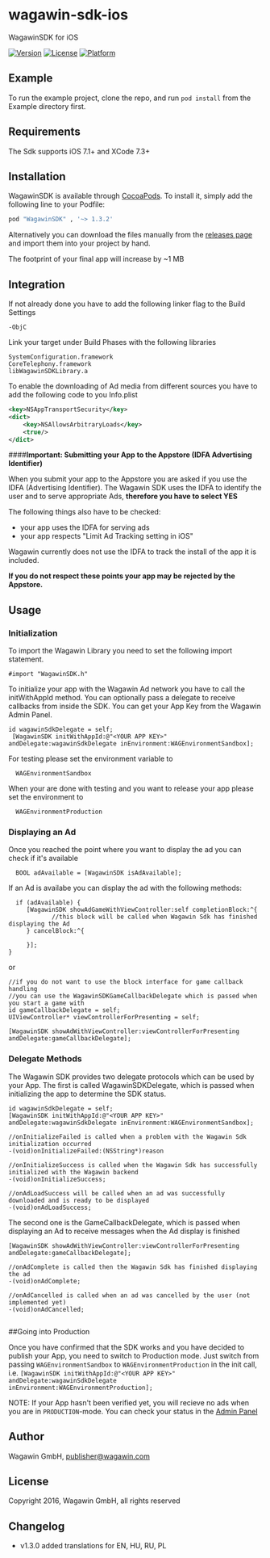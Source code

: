 # wagawin-sdk-ios
WagawinSDK for iOS

[![Version](https://img.shields.io/cocoapods/v/WagawinSDK.svg?style=flat)](http://cocoapods.org/pods/WagawinSDK)
[![License](https://img.shields.io/cocoapods/l/WagawinSDK.svg?style=flat)](http://cocoapods.org/pods/WagawinSDK)
[![Platform](https://img.shields.io/cocoapods/p/WagawinSDK.svg?style=flat)](http://cocoapods.org/pods/WagawinSDK)

## Example

To run the example project, clone the repo, and run `pod install` from the Example directory first.

## Requirements
The Sdk supports iOS 7.1+ and XCode 7.3+

## Installation

WagawinSDK is available through [CocoaPods](http://cocoapods.org). To install
it, simply add the following line to your Podfile:

```ruby
pod "WagawinSDK" , '~> 1.3.2'
```

Alternatively you can download the files manually from the [releases page][releases] and import them into your project by hand.

The footprint of your final app will increase by ~1 MB

[releases]: https://github.com/Wagawin/wagawin-sdk-ios/releases

## Integration

If not already done you have to add the following linker flag to the Build Settings
```objc
-ObjC
```


Link your target under Build Phases with the following libraries
```objc
SystemConfiguration.framework
CoreTelephony.framework
libWagawinSDKLibrary.a
```


To enable the downloading of Ad media from different sources you have to add the following code to you Info.plist
```xml
<key>NSAppTransportSecurity</key>
<dict>
    <key>NSAllowsArbitraryLoads</key>
    <true/>
</dict>
```



####**Important:  Submitting your App to the Appstore (IDFA Advertising Identifier)**

When you submit your app to the Appstore you are asked if you use the IDFA (Advertising Identifier). The Wagawin SDK uses the IDFA to identify the user and to serve appropriate Ads, **therefore you have to select YES**

The following things also have to be checked:

- your app uses the IDFA for serving ads
- your app respects "Limit Ad Tracking setting in iOS"

Wagawin currently does not use the IDFA to track the install of the app it is included.

**If you do not respect these points your app may be rejected by the Appstore.**


## Usage

### Initialization
To import the Wagawin Library you need to set the following import statement.

```objc
#import "WagawinSDK.h"
```


To initialize your app with the Wagawin Ad network you have to call the initWithAppId method. You can optionally pass a delegate to receive callbacks from inside the SDK. You can get your App Key from the Wagawin Admin Panel.
```objc
id wagawinSdkDelegate = self;
 [WagawinSDK initWithAppId:@"<YOUR APP KEY>" andDelegate:wagawinSdkDelegate inEnvironment:WAGEnvironmentSandbox];
```

For testing please set the environment variable to 
```objc
  WAGEnvironmentSandbox
```
When your are done with testing and you want to release your app please set the environment to
```objc
  WAGEnvironmentProduction
```



### Displaying an Ad

Once you reached the point where you want to display the ad you can check if it's available
```objc
  BOOL adAvailable = [WagawinSDK isAdAvailable];
```

If an Ad is availabe you can display the ad with the following methods:
```objc
  if (adAvailable) {
     [WagawinSDK showAdGameWithViewController:self completionBlock:^{
            //this block will be called when Wagawin Sdk has finished displaying the Ad
     } cancelBlock:^{
 
     }];
}
```

or

```objc
//if you do not want to use the block interface for game callback handling 
//you can use the WagawinSDKGameCallbackDelegate which is passed when you start a game with
id gameCallbackDelegate = self;
UIViewController* viewControllerForPresenting = self;
 
[WagawinSDK showAdWithViewController:viewControllerForPresenting andDelegate:gameCallbackDelegate];
```

### Delegate Methods

The Wagawin SDK provides two delegate protocols which can be used by your App. The first is called WagawinSDKDelegate, which is passed when initializing the app to determine the SDK status.
```objc
id wagawinSdkDelegate = self;
[WagawinSDK initWithAppId:@"<YOUR APP KEY>" andDelegate:wagawinSdkDelegate inEnvironment:WAGEnvironmentSandbox];

//onInitializeFailed is called when a problem with the Wagawin Sdk initialization occurred
-(void)onInitializeFailed:(NSString*)reason
 
//onInitializeSuccess is called when the Wagawin Sdk has successfully initialized with the Wagawin backend
-(void)onInitializeSuccess;
 
//onAdLoadSuccess will be called when an ad was successfully downloaded and is ready to be displayed
-(void)onAdLoadSuccess;
```


The second one is the GameCallbackDelegate, which is passed when displaying an Ad to receive messages when the Ad display is finished
```objc
[WagawinSDK showAdWithViewController:viewControllerForPresenting andDelegate:gameCallbackDelegate];

//onAdComplete is called then the Wagawin Sdk has finished displaying the ad
-(void)onAdComplete;
 
//onAdCancelled is called when an ad was cancelled by the user (not implemented yet)
-(void)onAdCancelled;
 
```

##Going into Production

Once you have confirmed that the SDK works and you have decided to publish your App, you need to switch to Production mode. Just switch from passing `WAGEnvironmentSandbox` to `WAGEnvironmentProduction` in the init call, i.e. `[WagawinSDK initWithAppId:@"<YOUR APP KEY>" andDelegate:wagawinSdkDelegate inEnvironment:WAGEnvironmentProduction];`

NOTE: If your App hasn't been verified yet, you will recieve no ads when you are in `PRODUCTION`-mode. You can check your status in the [Admin Panel](https://wap-admin.wagawin.de)


## Author

Wagawin GmbH, publisher@wagawin.com

## License

Copyright 2016, Wagawin GmbH, all rights reserved

## Changelog

 - v1.3.0 added translations for EN, HU, RU, PL
